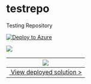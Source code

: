 # testrepo
Testing Repository

[![Deploy to Azure](https://raw.githubusercontent.com/Azure/Azure-CortanaIntelligence-SolutionAuthoringWorkspace/master/docs/images/DeployToAzure.PNG)](https://start.cortanaintelligence.com/track/Deployments/new/personalizedoffers)


<a href="https://start.cortanaintelligence.com/track/Deployments/new/personalizedoffers" target="_blank">
    <img src="https://raw.githubusercontent.com/Azure/Azure-CortanaIntelligence-SolutionAuthoringWorkspace/master/docs/images/DeployToAzure.PNG"/>
</a>


|<a href="https://start.cortanaintelligence.com/track/Deployments/new/personalizedoffers" target="_blank"><img src="https://raw.githubusercontent.com/Azure/Azure-CortanaIntelligence-SolutionAuthoringWorkspace/master/docs/images/DeployToAzure.PNG"/></a>|
|---|
|<a href="https://start.cortanaintelligence.com/Deployments?type=personalizedoffersforretail" target="_blank">&nbsp;View deployed solution &gt;</a>|
